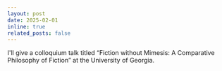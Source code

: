 ```yaml
---
layout: post
date: 2025-02-01
inline: true
related_posts: false
---
```


I'll give a colloquium talk titled “Fiction without Mimesis: A Comparative Philosophy of Fiction” at the University of Georgia.
